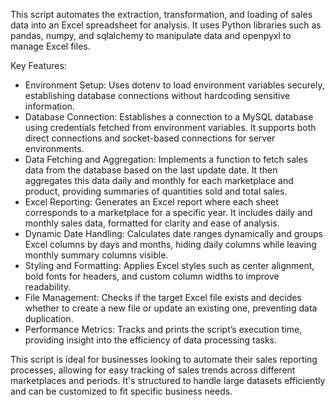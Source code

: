 This script automates the extraction, transformation, and loading of sales data into an Excel spreadsheet for analysis. 
It uses Python libraries such as pandas, numpy, and sqlalchemy to manipulate data and openpyxl to manage Excel files.

Key Features:
- Environment Setup: Uses dotenv to load environment variables securely, establishing database connections without hardcoding sensitive information.
- Database Connection: Establishes a connection to a MySQL database using credentials fetched from environment variables. It supports both direct connections and socket-based connections for server environments.
- Data Fetching and Aggregation: Implements a function to fetch sales data from the database based on the last update date. It then aggregates this data daily and monthly for each marketplace and product, providing summaries of quantities sold and total sales.
- Excel Reporting: Generates an Excel report where each sheet corresponds to a marketplace for a specific year. It includes daily and monthly sales data, formatted for clarity and ease of analysis.
- Dynamic Date Handling: Calculates date ranges dynamically and groups Excel columns by days and months, hiding daily columns while leaving monthly summary columns visible.
- Styling and Formatting: Applies Excel styles such as center alignment, bold fonts for headers, and custom column widths to improve readability.
- File Management: Checks if the target Excel file exists and decides whether to create a new file or update an existing one, preventing data duplication.
- Performance Metrics: Tracks and prints the script’s execution time, providing insight into the efficiency of data processing tasks.

This script is ideal for businesses looking to automate their sales reporting processes, allowing for easy tracking of sales trends across different marketplaces and periods. 
It's structured to handle large datasets efficiently and can be customized to fit specific business needs.

